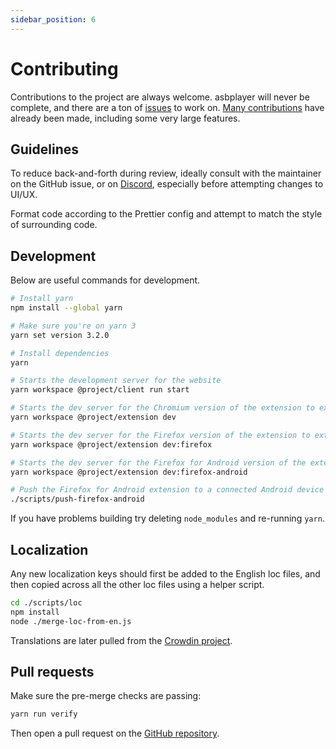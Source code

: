```yaml
---
sidebar_position: 6
---
```


# Contributing

Contributions to the project are always welcome. asbplayer will never be complete, and there are a ton of [issues](https://github.com/killergerbah/asbplayer/issues) to work on. [Many contributions](https://github.com/killergerbah/asbplayer/pulls?q=is%3Apr+is%3Aclosed) have already been made, including some very large features.

## Guidelines

To reduce back-and-forth during review, ideally consult with the maintainer on the GitHub issue, or on [Discord](https://discord.gg/ad7VAQru7m), especially before attempting changes to UI/UX.

Format code according to the Prettier config and attempt to match the style of surrounding code.

## Development

Below are useful commands for development.

```bash
# Install yarn
npm install --global yarn

# Make sure you're on yarn 3
yarn set version 3.2.0

# Install dependencies
yarn

# Starts the development server for the website
yarn workspace @project/client run start

# Starts the dev server for the Chromium version of the extension to extension/.output/chrome-mv3-dev
yarn workspace @project/extension dev

# Starts the dev server for the Firefox version of the extension to extension/.output/firefox-mv2-dev
yarn workspace @project/extension dev:firefox

# Starts the dev server for the Firefox for Android version of the extension to extension/.output/firefox-android-mv2-dev
yarn workspace @project/extension dev:firefox-android

# Push the Firefox for Android extension to a connected Android device
./scripts/push-firefox-android
```

If you have problems building try deleting `node_modules` and re-running `yarn`.

## Localization

Any new localization keys should first be added to the English loc files, and then copied across all the other loc files using a helper script.

```bash
cd ./scripts/loc
npm install
node ./merge-loc-from-en.js
```

Translations are later pulled from the [Crowdin project](https://crowdin.com/project/asbplayer).

## Pull requests

Make sure the pre-merge checks are passing:

```bash
yarn run verify
```

Then open a pull request on the [GitHub repository](https://github.com/killergerbah/asbplayer).
